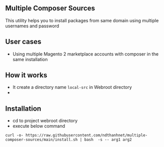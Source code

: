 ## Multiple Composer Sources
This utility helps you to install packages from same domain using multiple usernames and password

## User cases
- Using multiple Magento 2 marketplace accounts with composer in the same installation

## How it works
- It create a directory name `local-src` in Webroot directory
- 

## Installation
- cd to project webroot directory
- execute below command 
```
curl -o- https://raw.githubusercontent.com/ndthanhnet/multiple-composer-sources/main/install.sh | bash  -s -- arg1 arg2
```

